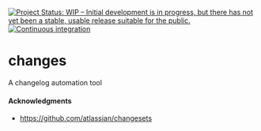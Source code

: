 [![Project Status: WIP – Initial development is in progress, but there has not yet been a stable, usable release suitable for the public.](https://www.repostatus.org/badges/latest/wip.svg)](https://www.repostatus.org/#wip)
 [![Continuous integration](https://github.com/kwigley/changes/actions/workflows/main.yml/badge.svg)](https://github.com/kwigley/changes/actions/workflows/main.yml)

# changes

A changelog automation tool

#### Acknowledgments

- https://github.com/atlassian/changesets
